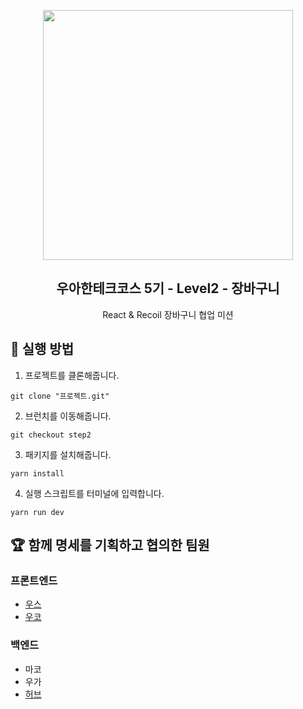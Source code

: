 <p align="middle" >
  <img src="https://techcourse-storage.s3.ap-northeast-2.amazonaws.com/3e6c6f30b11d4b098b5a3e81be19ce3a" width="400">
</p>
<h2 align="middle">우아한테크코스 5기 - Level2 - 장바구니</h2>
<p align="middle">React & Recoil 장바구니 협업 미션</p>
</p>

## 🚀 실행 방법

1. 프로젝트를 클론해줍니다.

```
git clone "프로젝트.git"
```

2. 브런치를 이동해줍니다.

```
git checkout step2
```

3. 패키지를 설치해줍니다.

```
yarn install
```

4. 실행 스크립트를 터미널에 입력합니다.

```
yarn run dev
```

## 🏆 함께 명세를 기획하고 협의한 팀원

### 프론트엔드

- <a href="https://github.com/Gilpop8663">우스</a>
- <a href="https://github.com/ukkodeveloper">우코</a>

### 백엔드

- 마코
- 우가
- <a href="https://github.com/greeng00se">허브</a>
